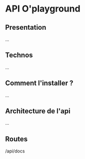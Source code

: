 # API O'playground

## Presentation

...

## Technos

...

## Comment l'installer ?

...

## Architecture de l'api

...

## Routes

/api/docs